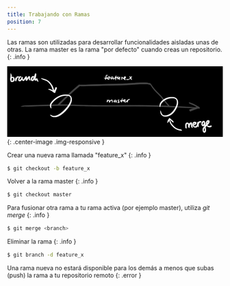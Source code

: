 ```yaml
---
title: Trabajando con Ramas
position: 7
---
```

Las ramas son utilizadas para desarrollar funcionalidades aisladas unas de otras. La rama master es la rama "por defecto" cuando creas un repositorio.
{: .info }

![Git Logo](/images/branch.png){: .center-image .img-responsive }


Crear una nueva rama llamada "feature_x"
{: .info }
~~~ sh
$ git checkout -b feature_x
~~~

Volver a la rama master
{: .info }
~~~ sh
$ git checkout master
~~~

Para fusionar otra rama a tu rama activa (por ejemplo master), utiliza *git merge*
{: .info }
~~~ sh
$ git merge <branch>
~~~


Eliminar la rama
{: .info }
~~~ sh
$ git branch -d feature_x
~~~

Una rama nueva no estará disponible para los demás a menos que subas (push) la rama a tu repositorio remoto
{: .error }
